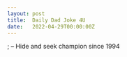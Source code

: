 ```yaml
---
layout: post
title:  Daily Dad Joke 4U
date:   2022-04-29T00:00:00Z
---
```

; – Hide and seek champion since 1994
